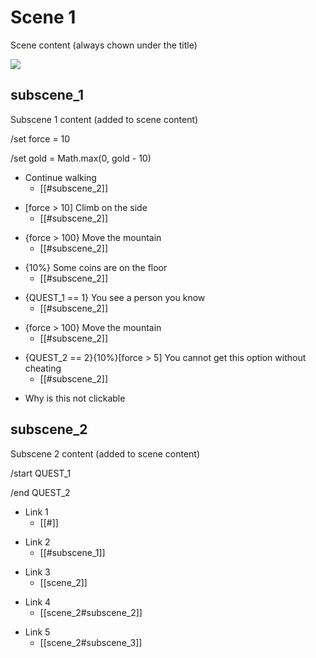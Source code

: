 # Scene 1

Scene content (always chown under the title)

![](https://unsplash.com/photos/Gbs3a-8C8Pc/download?ixid=M3wxMjA3fDB8MXxzZWFyY2h8MXx8cXVlc3R8ZW58MHx8fHwxNzQ3OTIxMTgxfDI&force=true&w=640)


<!-- subscene key, first one is the default -->
## subscene_1

Subscene 1 content (added to scene content)

<!-- changes utilities, can be put everywhere -->
/set force = 10
<!-- changes can be javascript, null on error -->
/set gold = Math.max(0, gold - 10)

<!-- actions, one action per list item, link in sub list item -->

<!-- standard option always shown-->
* <i icon=footprints></i> Continue walking
  * [[#subscene_2]]
<!-- conditional option, shown and disabled on fail-->
* [force > 10] <i icon=mountain></i> Climb on the side
  * [[#subscene_2]]
<!-- hidden conditional option, not shown on fail-->
* {force > 100} <i icon=mountain></i> Move the mountain
  * [[#subscene_2]]
<!-- conditional option can be random percentage-->
* {10%} <i icon=circle-pound-sterling></i> Some coins are on the floor
  * [[#subscene_2]]
<!-- you can use flags for "quests"-->
* {QUEST_1 == 1} <i icon=user></i> You see a person you know
  * [[#subscene_2]]
<!-- hidden conditional option, not shown on fail-->
* {force > 100} <i icon=mountain></i> Move the mountain
  * [[#subscene_2]]
<!-- options can be chained-->
* {QUEST_2 == 2}{10%}[force > 5] You cannot get this option without cheating
  * [[#subscene_2]]
<!-- option without link will be disabled by default-->
* Why is this not clickable

<!-- subscene key -->
## subscene_2

Subscene 2 content (added to scene content)

<!-- utility to set a flag to 1, equals to: /set QUEST_1 = 1 -->
/start QUEST_1
<!-- utility to set a flag to 2, equals to: /set QUEST_2 = 2-->
/end QUEST_2

<!-- you can link to these subscene with #-->
* Link 1
  * [[#]]
<!-- you can link to another subscene with #key-->
* Link 2
  * [[#subscene_1]]
<!-- you can link to another scene with its name--->
* Link 3
  * [[scene_2]]
<!-- you can link to another scene and subscene with its name and #key-->
* Link 4
  * [[scene_2#subscene_2]]
<!-- if a scene or subscene is not found, the link will be disabled and an error will be shown -->
* Link 5
  * [[scene_2#subscene_3]]